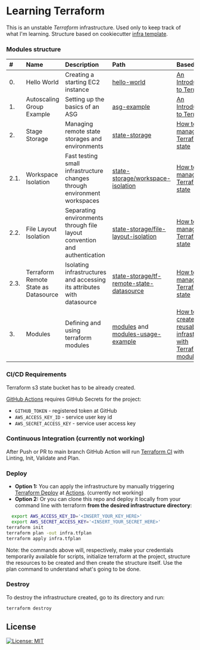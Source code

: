 # Learning Terraform

This is an unstable _Terraform_ infrastructure. Used only to keep track of what I'm learning. Structure based on cookiecutter [infra template](https://github.com/elaynelemos/terraform-template).

### Modules structure

| #   | Name | Description | Path | Based on |
| :-- | :--- | :---------- | :--- | :------- |
| 0. | Hello World | Creating a starting EC2 instance | [hello-world](./hello-world) | [An Introduction to Terraform](https://blog.gruntwork.io/an-introduction-to-terraform-f17df9c6d180) |
| 1. | Autoscaling Group Example | Setting up the basics of an ASG | [asg-example](./asg-example) | [An Introduction to Terraform](https://blog.gruntwork.io/an-introduction-to-terraform-f17df9c6d180) |
| 2. | Stage Storage | Managing remote state storages and environments | [state-storage](./state-storage) | [How to manage Terraform state](https://blog.gruntwork.io/how-to-manage-terraform-state-28f5697e68fa) |
| 2.1. | Workspace Isolation | Fast testing small infrastructure changes through environment workspaces | [state-storage/workspace-isolation](./state-storage/workspace-isolation) | [How to manage Terraform state](https://blog.gruntwork.io/how-to-manage-terraform-state-28f5697e68fa) |
| 2.2. | File Layout Isolation | Separating environments through file layout convention and authentication | [state-storage/file-layout-isolation](./state-storage/file-layout-isolation) | [How to manage Terraform state](https://blog.gruntwork.io/how-to-manage-terraform-state-28f5697e68fa) |
| 2.3. | Terraform Remote State as Datasource | Isolating infrastructures and accessing its attributes with datasource | [state-storage/tf-remote-state-datasource](./state-storage/tf-remote-state-datasource) | [How to manage Terraform state](https://blog.gruntwork.io/how-to-manage-terraform-state-28f5697e68fa) |
| 3. | Modules | Defining and using terraform modules | [modules](https://github.com/elaynelemos/terralearning-modules) and [modules-usage-example](./modules-usage-example) | [How to create reusable infrastructure with Terraform modules](https://blog.gruntwork.io/how-to-create-reusable-infrastructure-with-terraform-modules-25526d65f73d) |

### CI/CD Requirements

Terraform s3 state bucket has to be already created.

[GitHub Actions](./github/workflows/) requires GitHub Secrets for the project:

- `GITHUB_TOKEN` - registered token at GitHub
- `AWS_ACCESS_KEY_ID` - service user key id
- `AWS_SECRET_ACCESS_KEY` - service user access key

### Continuous Integration (currently not working)

After Push or PR to main branch GitHub Action will run [Terraform CI](./.github/workflows/ci.yml) with Linting, Init, Validate and Plan.

### Deploy

- **Option 1:** You can apply the infrastructure by manually triggering [Terraform Deploy](./.github/workflows/deploy.yml) at [Actions](https://github.com/elaynelemos/terraform-template/actions). (currently not working)
- **Option 2:** Or you can clone this repo and deploy it locally from your command line with terraform **from the desired infrastructure directory**:
```bash
  export AWS_ACCESS_KEY_ID='<INSERT_YOUR_KEY_HERE>'
  export AWS_SECRET_ACCESS_KEY='<INSERT_YOUR_SECRET_HERE>'
terraform init
terraform plan -out infra.tfplan
terraform apply infra.tfplan
```

Note: the commands above will, respectively, make your credentials temporarily available for scripts, initialize terraform at the project, structure the resources to be created and then create the structure itself. Use the plan command to understand what's going to be done.

### Destroy

To destroy the infrastructure created, go to its directory and run:
```bash
terraform destroy
```

License
-------
[![License: MIT](https://badges.frapsoft.com/os/mit/mit.png?v=102)](./LICENSE)
